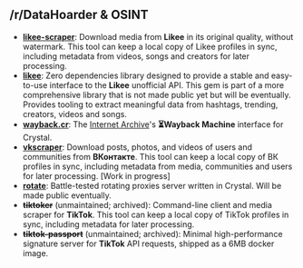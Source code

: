 ## /r/DataHoarder & OSINT

- [**likee-scraper**](https://github.com/kandayo/likee-scraper): Download media from **Likee** in its original quality, without watermark. This tool can keep a local copy of Likee profiles in sync, including metadata from videos, songs and creators for later processing.
- [**likee**](https://github.com/kandayo/likee): Zero dependencies library designed to provide a stable and easy-to-use interface to the **Likee** unofficial API. This gem is part of a more comprehensive library that is not made public yet but will be eventually. Provides tooling to extract meaningful data from hashtags, trending, creators, videos and songs.
- [**wayback.cr**](https://github.com/kandayo/wayback.cr): The [Internet Archive](https://archive.org/)'s **⏳Wayback Machine** interface for Crystal.
- [**vkscraper**](https://github.com/kandayo/vkscraper): Download posts, photos, and videos of users and communities from **ВКонтакте**. This tool can keep a local copy of ВК profiles in sync, including metadata from media, communities and users for later processing. [Work in progress]
- [**rotate**](https://github.com/kandayo/rotate): Battle-tested rotating proxies server written in Crystal. Will be made public eventually.
- ~~**tiktoker**~~ (unmaintained; archived): Command-line client and media scraper for **TikTok**. This tool can keep a local copy of TikTok profiles in sync, including metadata for later processing.
- ~~**tiktok-passport**~~ (unmaintained; archived): Minimal high-performance signature server for **TikTok** API requests, shipped as a 6MB docker image.
